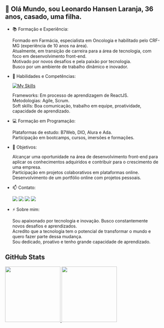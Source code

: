 ## 👋 Olá Mundo, sou Leonardo Hansen Laranja, 36 anos, casado, uma filha.
  
- 📚 Formação e Experiência:
  
  Formado em Farmácia, especialista em Oncologia e habilitado pelo CRF-MG (experiência de 10 anos na área).  
  Atualmente, em transição de carreira para a área de tecnologia, com foco em desenvolvimento front-end.  
  Motivado por novos desafios e pela paixão por tecnologia.  
  Busco por um ambiente de trabalho dinâmico e inovador.

- 🌱 Habilidades e Competências:
  
  [![My Skills](https://skillicons.dev/icons?i=html,css,js,nodejs,git,github,powershell,vscode,devto,discord,figma,netlify&perline=12)](https://skillicons.dev)
  
  Frameworks: Em processo de aprendizagem de ReactJS.  
  Metodologias: Agile, Scrum.  
  Soft skills: Boa comunicação, trabalho em equipe, proatividade, capacidade de aprendizado.

- 💻 Formação em Programação:
  
  Plataformas de estudo: B7Web, DIO, Alura e Ada.  
  Participação em bootcamps, cursos, imersões e formações.
  
- 💪 Objetivos:
  
  Alcançar uma oportunidade na área de desenvolvimento front-end para aplicar os conhecimentos adquiridos e contribuir para o crescimento de uma empresa.  
  Participação em projetos colaborativos em plataformas online.  
  Desenvolvimento de um portfólio online com projetos pessoais.  
  
- 📫 Contato:
    <div>
    <a href = "mailto:leolaranja55@hotmail.com"><img loading="lazy" src="https://img.shields.io/badge/Gmail-D14836?style=for-the-badge&logo=gmail&logoColor=white" target="_blank"></a>
    <a href="https://www.linkedin.com/in/leonardo-hansen-laranja-970382a6/" target="_blank"><img loading="lazy" src="https://img.shields.io/badge/-LinkedIn-%230077B5?style=for-the-badge&logo=linkedin&logoColor=white" target="_blank"></a>   
    <a href="https://github.com/LeoLaranja" target="_blank"><img loading="lazy" src="https://img.shields.io/badge/GitHub-100000?style=for-the-badge&logo=github&logoColor=white" target="_blank"></a>   
    <a href="https://leonardolaranja.netlify.app/" target="_blank"><img loading="lazy" src="https://img.shields.io/badge/Netlify-00C7B7?style=for-the-badge&logo=netlify&logoColor=white" target="_blank"></a>   
    </div>

- ⚡ Sobre mim:
  
  Sou apaixonado por tecnologia e inovação. Busco constantemente novos desafios e aprendizados.   
  Acredito que a tecnologia tem o potencial de transformar o mundo e quero fazer parte dessa mudança.   
  Sou dedicado, proativo e tenho grande capacidade de aprendizado.  

## GitHub Stats
<div>
<a href="https://github.com/LeoLaranja">
<img loading="lazy" height="180em" src="https://github-readme-stats.vercel.app/api/top-langs/?username=LeoLaranja&layout=compact&langs_count=7&theme=dracula"/>
<img loading="lazy" height="180em" src="https://github-readme-stats.vercel.app/api?username=LeoLaranja&show_icons=true&theme=dracula&include_all_commits=true&count_private=true"/>
</div>
